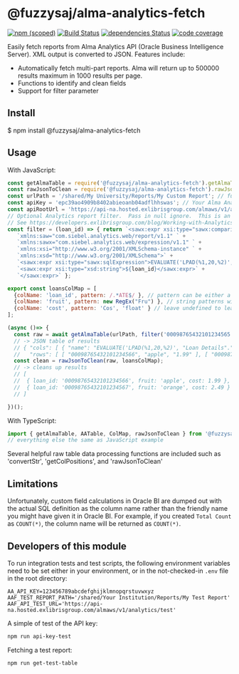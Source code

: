 # @fuzzysaj/alma-analytics-fetch

[![npm (scoped)](https://img.shields.io/npm/v/@fuzzysaj/alma-analytics-fetch.svg)](https://www.npmjs.com/package/@fuzzysaj/alma-analytics-fetch) [![Build Status](https://travis-ci.org/fuzzysaj/alma-analytics-fetch.svg?branch=master)](https://travis-ci.org/fuzzysaj/alma-analytics-fetch) [![dependencies Status](https://david-dm.org/fuzzysaj/alma-analytics-fetch/status.svg)](https://david-dm.org/fuzzysaj/alma-analytics-fetch) [![code coverage]( https://img.shields.io/codecov/c/github/fuzzysaj/alma-analytics-fetch.svg)](https://codecov.io/gh/fuzzysaj/alma-analytics-fetch)

Easily fetch reports from Alma Analytics API (Oracle Business Intelligence Server).  XML output is converted to JSON.  Features include:
* Automatically fetch multi-part reports.  Alma will return up to 500000 results maximum in 1000 results per page.
* Functions to identify and clean fields
* Support for filter parameter

## Install

$ npm install @fuzzysaj/alma-analytics-fetch

## Usage

With JavaScript:

```js
const getAlmaTable = require('@fuzzysaj/alma-analytics-fetch').getAlmaTable;
const rawJsonToClean = require('@fuzzysaj/alma-analytics-fetch').rawJsonToClean;
const urlPath = '/shared/My University/Reports/My Custom Report'; // full path in unencoded form (program automatically does URL encoding).
const apiKey = 'epc39ao4909b8402abieoanb04adflhhswas'; // Your Alma Analytics api keyj
const apiRootUrl = 'https://api-na.hosted.exlibrisgroup.com/almaws/v1/analytics'; // API URL. Change na to eu for Europe
// Optional Analytics report filter.  Pass in null ignore.  This is an example for passing an a loan id.
// See https://developers.exlibrisgroup.com/blog/Working-with-Analytics-REST-APIs/ for details on filter syntax
const filter = (loan_id) => { return `<sawx:expr xsi:type="sawx:comparison" op="greater" ` +
   `xmlns:saw="com.siebel.analytics.web/report/v1.1" ` +
   `xmlns:sawx="com.siebel.analytics.web/expression/v1.1" ` +
   `xmlns:xsi="http://www.w3.org/2001/XMLSchema-instance" ` +
   `xmlns:xsd="http://www.w3.org/2001/XMLSchema">` +
   `<sawx:expr xsi:type="sawx:sqlExpression">EVALUATE('LPAD(%1,20,%2)', "Loan Details"."Item Loan Id", '0')</sawx:expr>` +
   `<sawx:expr xsi:type="xsd:string">${loan_id}</sawx:expr>` +
   `</sawx:expr>` };

export const loansColMap = [
  {colName: 'loan_id', pattern: /.*ATE$/ }, // pattern can be either a RegEx or a string
  {colName: 'fruit', pattern: new RegEx("Fru") }, // string patterns will be matched with String.prototype.startsWith()
  {colName: 'cost', pattern: 'Cos', 'float' } // leave undefined to leave as string, else 'int', 'float', or 'boolean'
];

(async ()=> {
  const raw = await getAlmaTable(urlPath, filter('00098765432101234565'), apiKey, apiRootUrl);
  // -> JSON table of results
  // { "cols": [ { "name": "EVALUATE('LPAD(%1,20,%2)', "Loan Details"."Item Loan Id", "type": "varchar"" }, { "name": "Fruit", "type": "varchar" }, { "name": "Cost", "type": "double" } ]
  //   "rows": [ [ "00098765432101234566", "apple", "1.99" ], [ "00098765432101234567", "orange", "2.49" ], [ "banana", "0.59" ] ] }
  const clean = rawJsonToClean(raw, loansColMap);
  // -> cleans up results
  // [
  //  { loan_id: '00098765432101234566', fruit: 'apple', cost: 1.99 },
  //  { loan_id: '00098765432101234567', fruit: 'orange', cost: 2.49 }
  // ]

})();
```

With TypeScript:

```ts
import { getAlmaTable, AATable, ColMap, rawJsonToClean } from '@fuzzysaj/alma-analytics-fetch'
// everything else the same as JavaScript example
```

Several helpful raw table data processing functions are included such as 'convertStr', 'getColPositions',
and 'rawJsonToClean'

## Limitations

Unfortunately, custom field calculations in Oracle BI are dumped out with the actual SQL definition
as the column name rather than the friendly name you might have given it in Oracle BI.  For
example, if you created `Total Count` as `COUNT(*)`, the column name will be returned as `COUNT(*)`.

## Developers of this module

To run integration tests and test scripts, the following environment variables
need to be set either in your environment, or in the not-checked-in `.env` file
in the root directory:

```
AA_API_KEY=123456789abcdefghijklmnopqrstuvwxyz
AAF_TEST_REPORT_PATH='/shared/Your Institution/Reports/My Test Report'
AAF_API_TEST_URL='https://api-na.hosted.exlibrisgroup.com/almaws/v1/analytics/test'
```

A simple of test of the API key:
```bash
npm run api-key-test
```

Fetching a test report:
```bash
npm run get-test-table
```